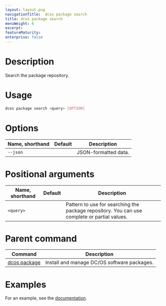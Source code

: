 ```yaml
---
layout: layout.pug
navigationTitle:  dcos package search
title: dcos package search
menuWeight: 6
excerpt:
featureMaturity:
enterprise: false
---
```


<!-- This source repo for this topic is https://github.com/dcos/dcos-docs -->


# Description
Search the package repository.

# Usage

```bash
dcos package search <query> [OPTION]
```

# Options

| Name, shorthand | Default | Description |
|---------|-------------|-------------|
| `--json`   |             |  JSON-formatted data. |

# Positional arguments

| Name, shorthand | Default | Description |
|---------|-------------|-------------|
| `<query>`   |             |  Pattern to use for searching the package repository.  You can use complete or partial values. |
        
# Parent command

| Command | Description |
|---------|-------------|
| [dcos package](/docs/1.10/cli/command-reference/dcos-package/)   | Install and manage DC/OS software packages. |

# Examples

For an example, see the [documentation](/docs/1.10/administering-clusters/repo/).
